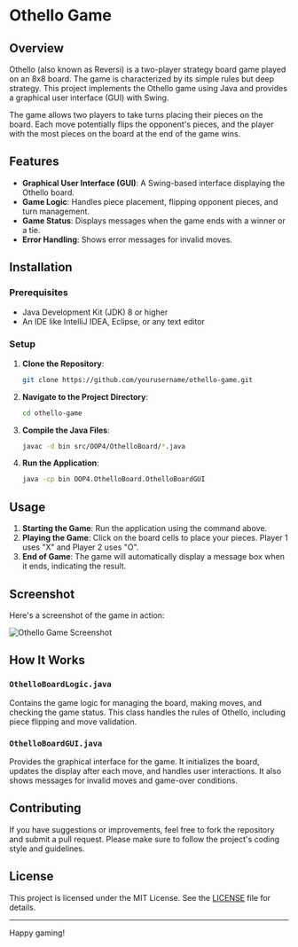 # Othello Game

## Overview

Othello (also known as Reversi) is a two-player strategy board game played on an 8x8 board. The game is characterized by its simple rules but deep strategy. This project implements the Othello game using Java and provides a graphical user interface (GUI) with Swing.

The game allows two players to take turns placing their pieces on the board. Each move potentially flips the opponent's pieces, and the player with the most pieces on the board at the end of the game wins.

## Features

- **Graphical User Interface (GUI)**: A Swing-based interface displaying the Othello board.
- **Game Logic**: Handles piece placement, flipping opponent pieces, and turn management.
- **Game Status**: Displays messages when the game ends with a winner or a tie.
- **Error Handling**: Shows error messages for invalid moves.

## Installation

### Prerequisites

- Java Development Kit (JDK) 8 or higher
- An IDE like IntelliJ IDEA, Eclipse, or any text editor

### Setup

1. **Clone the Repository**:
   ```bash
   git clone https://github.com/yourusername/othello-game.git
   ```

2. **Navigate to the Project Directory**:
   ```bash
   cd othello-game
   ```

3. **Compile the Java Files**:
   ```bash
   javac -d bin src/OOP4/OthelloBoard/*.java
   ```

4. **Run the Application**:
   ```bash
   java -cp bin OOP4.OthelloBoard.OthelloBoardGUI
   ```

## Usage

1. **Starting the Game**: Run the application using the command above.
2. **Playing the Game**: Click on the board cells to place your pieces. Player 1 uses "X" and Player 2 uses "O".
3. **End of Game**: The game will automatically display a message box when it ends, indicating the result.

## Screenshot

Here's a screenshot of the game in action:

![Othello Game Screenshot](images/othello_screenshot.png)

## How It Works

### `OthelloBoardLogic.java`
Contains the game logic for managing the board, making moves, and checking the game status. This class handles the rules of Othello, including piece flipping and move validation.

### `OthelloBoardGUI.java`
Provides the graphical interface for the game. It initializes the board, updates the display after each move, and handles user interactions. It also shows messages for invalid moves and game-over conditions.

## Contributing

If you have suggestions or improvements, feel free to fork the repository and submit a pull request. Please make sure to follow the project's coding style and guidelines.

## License

This project is licensed under the MIT License. See the [LICENSE](LICENSE) file for details.

---

Happy gaming!
